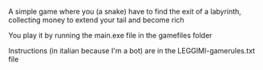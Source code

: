 A simple game where you (a snake) have to find the exit of a labyrinth, collecting money to extend your tail and become rich

You play it by running the main.exe file in the gamefiles folder

Instructions (in italian because I'm a bot) are in the LEGGIMI-gamerules.txt file
